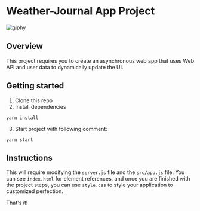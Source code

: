 # Weather-Journal App Project

![giphy](https://user-images.githubusercontent.com/25971333/179565722-ac3337e3-fbcb-414e-ac7f-8de37c534bd6.gif)

## Overview

This project requires you to create an asynchronous web app that uses Web API and user data to dynamically update the UI.

## Getting started
1. Clone this repo
2. Install dependencies
```
yarn install
```
3. Start project with following comment:
```
yarn start
```

## Instructions

This will require modifying the `server.js` file and the `src/app.js` file. You can see `index.html` for element references, and once you are finished with the project steps, you can use `style.css` to style your application to customized perfection.

That's it!
